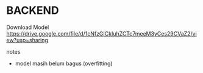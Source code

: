 # BACKEND

Download Model
https://drive.google.com/file/d/1cNfzGICkIuhZCTc7meeM3yCes29CVaZ2/view?usp=sharing

notes

- model masih belum bagus (overfitting)
